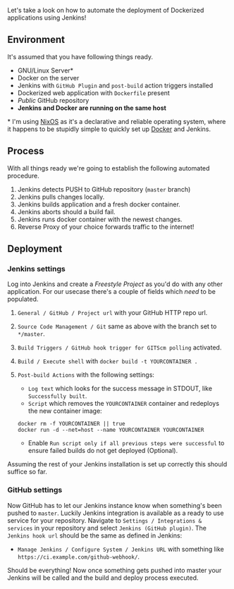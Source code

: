 Let's take a look on how to automate the deployment of Dockerized applications using Jenkins!

## Environment

It's assumed that you have following things ready.

- GNU/Linux Server*
- Docker on the server
- Jenkins with `GitHub Plugin` and `post-build` action triggers installed
- Dockerized web application with `Dockerfile` present
- _Public_ GitHub repository
- **Jenkins and Docker are running on the same host**

\* I'm using [NixOS](https://nixos.org/nixos/nix-pills/) as it's a declarative and reliable operating system, where it happens to be stupidly simple to quickly set up [Docker](https://github.com/fuerbringer/nixfiles/blob/8b635480c1fadc199f7bb9ce8fe69f7faa3fda1e/orbit/configuration.nix#L49) and Jenkins.

## Process

With all things ready we're going to establish the following automated procedure.

1. Jenkins detects PUSH to GitHub repository (`master` branch)
2. Jenkins pulls changes locally.
3. Jenkins builds application and a fresh docker container.
4. Jenkins aborts should a build fail.
5. Jenkins runs docker container with the newest changes.
6. Reverse Proxy of your choice forwards traffic to the internet!

## Deployment

### Jenkins settings

Log into Jenkins and create a _Freestyle Project_ as you'd do with any other application. For our usecase there's a couple of fields which _need_ to be populated.

1. `General / GitHub / Project url` with your GitHub HTTP repo url.
2. `Source Code Management / Git` same as above with the branch set to `*/master`.
3. `Build Triggers / GitHub hook trigger for GITScm polling` activated.
4. `Build / Execute shell` with `docker build -t YOURCONTAINER .`
5. `Post-build Actions` with the following settings:
    - `Log text` which looks for the success message in STDOUT, like `Successfully built`.
    - `Script` which removes the `YOURCONTAINER` container and redeploys the new container image:

    ```
    docker rm -f YOURCONTAINER || true
    docker run -d --net=host --name YOURCONTAINER YOURCONTAINER
    ```
    - Enable `Run script only if all previous steps were successful` to ensure failed builds do not get deployed (Optional).


Assuming the rest of your Jenkins installation is set up correctly this should suffice so far.

### GitHub settings

Now GitHub has to let our Jenkins instance know when something's been pushed to `master`. Luckily Jenkins integration is available as a ready to use service for your repository. Navigate to `Settings / Integrations & services` in your repository and select `Jenkins (GitHub plugin)`. The `Jenkins hook url` should be the same as defined in Jenkins:
- `Manage Jenkins / Configure System / Jenkins URL` with something like `https://ci.example.com/github-webhook/`.


Should be everything! Now once something gets pushed into master your Jenkins will be called and the build and deploy process executed.